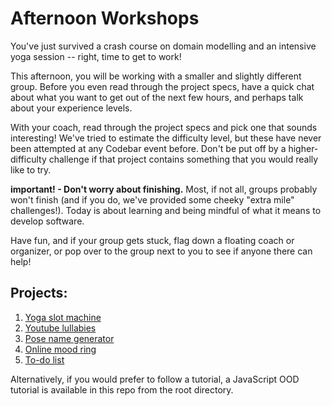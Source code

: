 # Afternoon Workshops

You've just survived a crash course on domain modelling and an intensive yoga session -- right, time to get to work!

This afternoon, you will be working with a smaller and slightly different group. Before you even read through the project specs, have a quick chat about what you want to get out of the next few hours, and perhaps talk about your experience levels.

With your coach, read through the project specs and pick one that sounds interesting! We've tried to estimate the difficulty level, but these have never been attempted at any Codebar event before. Don't be put off by a higher-difficulty challenge if that project contains something that you would really like to try.

**important! - Don't worry about finishing.** Most, if not all, groups probably won't finish (and if you do, we've  provided some cheeky "extra mile" challenges!). Today is about learning and being mindful of what it means to develop software.

Have fun, and if your group gets stuck, flag down a floating coach or organizer, or pop over to the group next to you to see if anyone there can help!

## Projects:

1. [Yoga slot machine](1-yoga-slot-machine.md)
2. [Youtube lullabies](2-youtube-lullabies.md)
3. [Pose name generator](3-pose-name-generator.md)
4. [Online mood ring](4-online-mood-ring.md)
5. [To-do list](5-to-do-list.md)

Alternatively, if you would prefer to follow a tutorial, a JavaScript OOD tutorial is available in this repo from the root directory.
